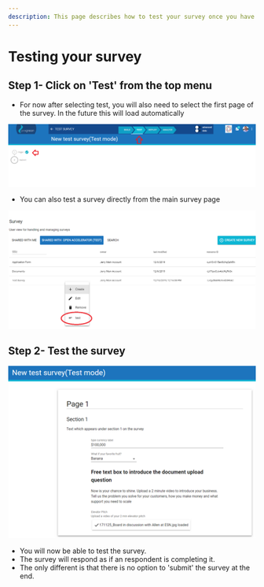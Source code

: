 ```yaml
---
description: This page describes how to test your survey once you have set it up.
---
```


# Testing your survey

## Step 1- Click on 'Test' from the top menu

* For now after selecting test, you will also need to select the first page of the survey.  In the future this will load automatically 

![](../../../../.gitbook/assets/image%20%28148%29.png)

* You can also test a survey directly from the main survey page 

![](../../../../.gitbook/assets/image%20%28130%29.png)

## Step 2- Test the survey

![](../../../../.gitbook/assets/image%20%28180%29.png)

* You will now be able to test the survey.
* The survey will respond as if an respondent is completing it.
* The only different is that there is no option to 'submit' the survey at the end.

